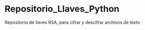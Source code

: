 Repositorio_Llaves_Python
=========================

Repositorio de llaves RSA, para cifrar y descifrar archivos de texto
